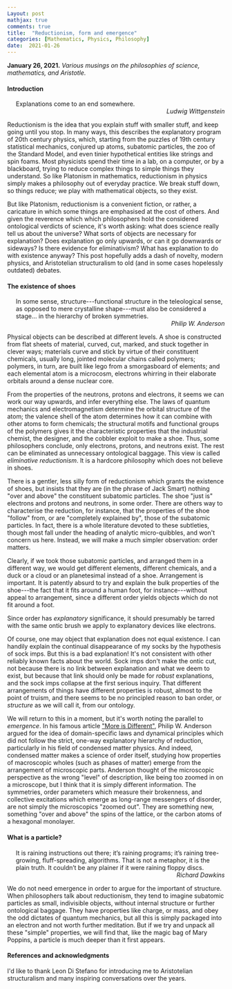 ```yaml
---
Layout: post
mathjax: true
comments: true
title:  "Reductionism, form and emergence"
categories: [Mathematics, Physics, Philosophy]
date:  2021-01-26
---
```


**January 26, 2021.** *Various musings on the philosophies of science, mathematics, and Aristotle.*

#### Introduction

<span style="padding-left: 20px; display:block">
Explanations come to an end somewhere.
</span>

<div style="text-align: right"><i>Ludwig Wittgenstein</i> </div>

Reductionism is the idea that you explain stuff with
smaller stuff, and keep going until you stop.
In many ways, this describes the explanatory program of 20th century
physics, which, starting from the puzzles of 19th century statistical mechanics,
conjured up atoms, subatomic particles, the zoo of the Standard Model, and even
tinier hypothetical entities like strings and spin foams.
Most physicists spend their time in a lab, on a computer, or by a
blackboard, trying to reduce complex things to simple things they understand.
So like Platonism in mathematics, reductionism in physics simply makes
a philosophy out of everyday practice.
We break stuff down, so things reduce; we play with
mathematical objects, so they exist.

But like Platonism, reductionism is a convenient fiction, or rather, a
caricature in which some things are emphasised at the cost of others.
And given the reverence which which philosophers hold the considered
ontological verdicts of science, it's worth asking: what does science really tell us about the
universe? What sorts of objects are necessary for explanation? Does
explanation go only upwards, or can it go downwards or sideways? Is
there evidence for eliminativism? What has explanation to do with
existence anyway?
This post hopefully adds a dash of novelty, modern physics, and
Aristotelian structuralism to old (and in some cases hopelessly outdated)
debates.

#### The existence of shoes

<span style="padding-left: 20px; display:block">
In some sense, structure---functional structure in the teleological
sense, as opposed to mere crystalline shape---must also be considered
a stage... in the hierarchy of broken symmetries.
</span>

<div style="text-align: right"><i>Philip W. Anderson</i> </div>

Physical objects can be described at different levels.
A shoe is constructed from flat sheets of material, curved, cut,
marked, and stuck together in clever ways; materials
curve and stick by virtue of their constituent
chemicals, usually long, jointed molecular chains called polymers;
polymers, in turn, are built like lego from a smorgasboard of elements;
and each elemental atom is a microcosm, electrons whirring in their elaborate
orbitals around a dense nuclear core.

From the properties of the neutrons, protons and
electrons, it seems we can work our way upwards, and infer everything
else.
The laws of quantum mechanics and electromagnetism determine the
orbital structure of the atom; the valence shell of the atom
determines how it can combine with other atoms to form chemicals; the
structural motifs and functional groups of the polymers gives it the
characteristic properties that the industrial chemist, the designer,
and the cobbler exploit to make a shoe.
Thus, some philosophers conclude, only electrons, protons, and
neutrons exist.
The rest can be eliminated as unnecessary
ontological baggage.
This view is called *eliminative reductionism*.
It is a hardcore philosophy which does not believe in shoes.

There is a gentler, less silly form of reductionism which grants the
existence of shoes, but insists that they are (in the phrase of Jack
Smart) nothing "over and above" the constituent subatomic particles.
The shoe "just is" electrons and protons and neutrons, in some order.
There are others way to characterise the reduction, for instance, that the properties of the shoe "follow"
from, or are "completely explained by", those of the subatomic particles.
In fact, there is a whole literature devoted to these subtleties,
though most fall under the heading of analytic micro-quibbles, and
won't concern us here.
Instead, we will make a much simpler observation: order matters.

Clearly, if we took those subatomic particles, and arranged them in a
different way, we would get different elements, different chemicals,
and a duck or a cloud or an planetesimal instead of a shoe.
Arrangement is important.
It is patently absurd to try and explain the bulk properties of the
shoe---the fact that it fits around a human foot, for
instance---without appeal to arrangement, since a different
order yields objects which do not fit around a foot.
<!-- If one objects that "fitting around a foot" is some sort of
anthropocentric folly due for elimination, replace it with, 
Philip Anderson was perhaps the first physicist to make this argument,
in his famous article ["More is Different"](https://cse-robotics.engr.tamu.edu/dshell/cs689/papers/anderson72more_is_different.pdf). -->
Since order has *explanatory* significance, it should presumably be
tarred with the same ontic brush we apply to explanatory devices
like electrons.

Of course, one may object that explanation does not equal existence.
I can handily explain the continual disappearance of my socks by
the hypothesis of sock imps.
But this is a bad explanation! It's not consistent with other reliably known facts about the world.
Sock imps don't make the ontic cut, not because there is no link between
explanation and what we deem to exist, but because that link should
only be made for *robust* explanations, and the sock imps collapse
at the first serious inquiry.
That different arrangements of things have different properties is
robust, almost to the point of truism, and there seems to be no
principled reason to ban order, or *structure* as we will call it,
from our ontology.

We will return to this in a moment, but it's worth noting the parallel
to *emergence*.
In his famous article
["More is Different"](https://cse-robotics.engr.tamu.edu/dshell/cs689/papers/anderson72more_is_different.pdf),
Philip W. Anderson argued for the idea of domain-specific laws and
dynamical principles which did not follow the strict, one-way
explanatory hierarchy of reduction, particularly in his field of
condensed matter physics.
And indeed, condensed matter makes a science of order itself,
studying how properties of macroscopic wholes (such as phases of
matter) emerge from the arrangement of microscopic parts.
Anderson thought of the microscopic perspective as the wrong "level"
of description, like being too zoomed in on a microscope, but I think that
it is simply different information.
The symmetries, order parameters which measure their brokenness,
and collective excitations which emerge as long-range messengers of
disorder, are not simply the microscopics "zoomed out". They are
something new, something "over and above" the spins of the lattice, or
the carbon atoms of a hexagonal monolayer.
<!-- often characterising phases of matter in terms of
what are called *order parameters*, numbers which characterise the
brokenness of a symmetry. -->

#### What is a particle?

<span style="padding-left: 20px; display:block">
It is raining instructions out there; it’s raining programs; it’s
raining tree-growing, fluff-spreading, algorithms. That is not a
metaphor, it is the plain truth. It couldn’t be any plainer if it were
raining floppy discs.
</span>

<div style="text-align: right"><i>Richard Dawkins</i> </div>

We do not need emergence in order to argue for the important of
structure.
When philosophers talk about reductionism, they tend to imagine
subatomic particles as small, indivisible objects, without internal
structure or further ontological baggage. They have properties like
charge, or mass, and obey the odd dictates of quantum mechanics, but
all this is simply packaged into an electron and not worth further
meditation.
But if we try and unpack all these "simple" properties, we will find
that, like the magic bag of Mary Poppins, a particle is much deeper
than it first appears.

#### References and acknowledgments

I'd like to thank Leon Di Stefano for introducing me to Aristotelian
structuralism and many inspiring conversations over the years.

<!-- quantamagazine.org/what-is-a-particle-20201112 -->
<!-- https://plato.stanford.edu/entries/scientific-reduction/-->
